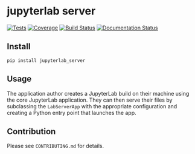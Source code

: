 # jupyterlab server

[![Tests](https://github.com/jupyterlab/jupyterlab_server/workflows/Tests/badge.svg)](https://github.com/jupyterlab/jupyterlab_server/actions?query=workflow%3ATests)
[![Coverage](https://codecov.io/gh/jupyterlab/jupyterlab_server/branch/master/graph/badge.svg)](https://codecov.io/gh/jupyterlab/jupyterlab_server)
[![Build Status](https://github.com/jupyterlab/jupyterlab_server/workflows/Tests/badge.svg?branch=master)](https://github.com/jupyterlab/jupyterlab_server/actions?query=branch%3Amaster+workflow%3A%22Tests%22)
[![Documentation Status](https://readthedocs.org/projects/jupyterlab_server/badge/?version=stable)](http://jupyterlab_server.readthedocs.io/en/stable/)


## Install

`pip install jupyterlab_server`

## Usage

The application author creates a JupyterLab build on their machine
using the core JupyterLab application.  They can then serve their
files by subclassing the `LabServerApp` with the appropriate
configuration and creating a Python entry point that launches the app.


## Contribution

Please see `CONTRIBUTING.md` for details.
